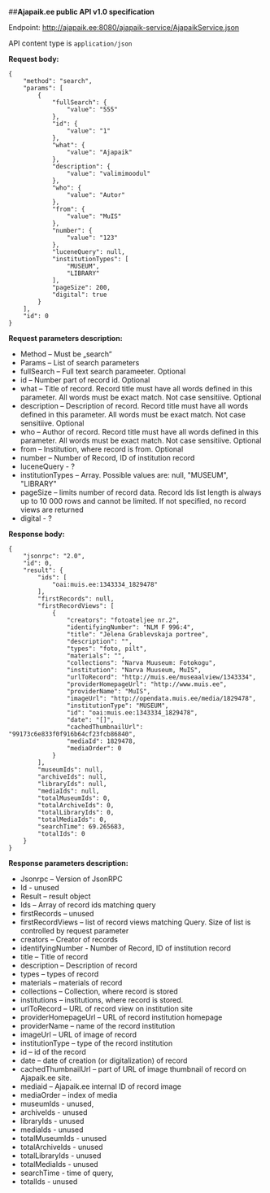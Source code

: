 ##**Ajapaik.ee public API v1.0 specification**

Endpoint: http://ajapaik.ee:8080/ajapaik-service/AjapaikService.json

API content type is ```application/json```


**Request body:**
```
{
    "method": "search",
    "params": [
        {
            "fullSearch": {
                "value": "555"
            },
            "id": {
                "value": "1"
            },
            "what": {
                "value": "Ajapaik"
            },
            "description": {
                "value": "valimimoodul"
            },
            "who": {
                "value": "Autor"
            },
            "from": {
                "value": "MuIS"
            },
            "number": {
                "value": "123"
            },
            "luceneQuery": null,
            "institutionTypes": [
                "MUSEUM",
                "LIBRARY"
            ],
            "pageSize": 200,
            "digital": true
        }
    ],
    "id": 0
}
```
**Request parameters description:**

- Method – Must be „search“
- Params – List of search parameters
- fullSearch – Full text search parameeter. Optional
- id – Number part of record id. Optional
- what – Title of record. Record title must have all words defined in this parameter. All words must be exact match. Not case sensitiive. Optional
- description – Description of record. Record title must have all words defined in this parameter. All words must be exact match. Not case sensitiive. Optional
- who – Author of record. Record title must have all words defined in this parameter. All words must be exact match. Not case sensitiive. Optional
- from – Institution, where record is from. Optional
- number – Number of Record, ID of institution record
- luceneQuery - ?
- institutionTypes – Array. Possible values are: null, "MUSEUM", "LIBRARY"
- pageSize – limits number of record data. Record Ids list length is always up to 10 000 rows and cannot be limited. If not specified, no record views are returned
- digital - ?

**Response body:**
```
{
    "jsonrpc": "2.0",
    "id": 0,
    "result": {
        "ids": [
            "oai:muis.ee:1343334_1829478"
        ],
        "firstRecords": null,
        "firstRecordViews": [
            {
                "creators": "fotoateljee nr.2",
                "identifyingNumber": "NLM F 996:4",
                "title": "Jelena Grablevskaja portree",
                "description": "",
                "types": "foto, pilt",
                "materials": "",
                "collections": "Narva Muuseum: Fotokogu",
                "institution": "Narva Muuseum, MuIS",
                "urlToRecord": "http://muis.ee/museaalview/1343334",
                "providerHomepageUrl": "http://www.muis.ee",
                "providerName": "MuIS",
                "imageUrl": "http://opendata.muis.ee/media/1829478",
                "institutionType": "MUSEUM",
                "id": "oai:muis.ee:1343334_1829478",
                "date": "[]",
                "cachedThumbnailUrl": "99173c6e833f0f916b64cf23fcb86840",
                "mediaId": 1829478,
                "mediaOrder": 0
            }
        ],
        "museumIds": null,
        "archiveIds": null,
        "libraryIds": null,
        "mediaIds": null,
        "totalMuseumIds": 0,
        "totalArchiveIds": 0,
        "totalLibraryIds": 0,
        "totalMediaIds": 0,
        "searchTime": 69.265683,
        "totalIds": 0
    }
}
```

**Response parameters description:**

- Jsonrpc – Version of JsonRPC
- Id - unused  
- Result – result object
- Ids – Array of record ids matching query
- firstRecords – unused
- firstRecordViews – list of record views matching Query. Size of list is controlled by request parameter
- creators – Creator of records
- identifyingNumber - Number of Record, ID of institution record
- title – Title of record
- description – Description of record
- types – types of record
- materials – materials of record
- collections – Collection, where record is stored
- institutions – institutions, where record is stored.
- urlToRecord – URL of record view on institution site
- providerHomepageUrl – URL of record institution homepage
- providerName – name of the record institution
- imageUrl – URL of image of record
- institutionType – type of the record institution
- id – id of the record
- date – date of creation (or digitalization) of record 
- cachedThumbnailUrl – part of URL of image thumbnail of record on Ajapaik.ee site.
- mediaid – Ajapaik.ee internal ID of record image
- mediaOrder – index of media
- museumIds - unused,
- archiveIds - unused
- libraryIds - unused
- mediaIds - unused
- totalMuseumIds - unused
- totalArchiveIds - unused
- totalLibraryIds - unused
- totalMediaIds - unused
- searchTime - time of query,
- totalIds - unused



